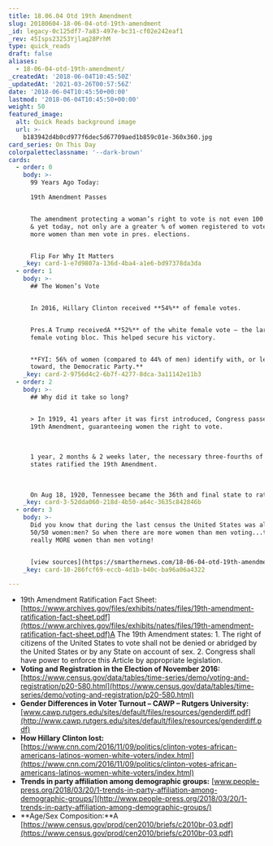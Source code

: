 ```yaml
---
title: 18.06.04 Otd 19th Amendment
slug: 20180604-18-06-04-otd-19th-amendment
_id: legacy-0c125df7-7a83-497e-bc31-cf02e242eaf1
_rev: 45Isps23253Yjlaq28PrhM
type: quick_reads
draft: false
aliases:
  - 18-06-04-otd-19th-amendment/
_createdAt: '2018-06-04T10:45:50Z'
_updatedAt: '2021-03-26T00:57:56Z'
date: '2018-06-04T10:45:50+00:00'
lastmod: '2018-06-04T10:45:50+00:00'
weight: 50
featured_image:
  alt: Quick Reads background image
  url: >-
    b183942d4b0cd977f6dec5d67709aed1b859c01e-360x360.jpg
card_series: On This Day
colorpaletteclassname: '--dark-brown'
cards:
  - order: 0
    body: >-
      99 Years Ago Today:  

      19th Amendment Passes


      The amendment protecting a woman’s right to vote is not even 100 years old
      & yet today, not only are a greater % of women registered to vote, but
      more women than men vote in pres. elections.


      Flip For Why It Matters
    _key: card-1-e7d9807a-136d-4ba4-a1e6-bd97378da3da
  - order: 1
    body: >-
      ## The Women’s Vote


      In 2016, Hillary Clinton received **54%** of female votes.


      Pres.A Trump receivedA **52%** of the white female vote – the largest
      female voting bloc. This helped secure his victory.


      **FYI: 56% of women (compared to 44% of men) identify with, or lean
      toward, the Democratic Party.**
    _key: card-2-9756d4c2-6b7f-4277-8dca-3a11142e11b3
  - order: 2
    body: >-
      ## Why did it take so long?


      > In 1919, 41 years after it was first introduced, Congress passed the
      19th Amendment, guaranteeing women the right to vote.  
        
        
        
      1 year, 2 months & 2 weeks later, the necessary three-fourths of the
      states ratified the 19th Amendment.  
        
        
        
      On Aug 18, 1920, Tennessee became the 36th and final state to ratify.
    _key: card-3-52dda060-218d-4b50-a64c-3635c842846b
  - order: 3
    body: >-
      Did you know that during the last census the United States was almost
      50/50 women:men? So when there are more women than men voting...there are
      really MORE women than men voting!


      [view sources](https://smarthernews.com/18-06-04-otd-19th-amendment/)
    _key: card-10-286fcf69-eccb-4d1b-b40c-ba96a06a4322

---
```

* 19th Amendment Ratification Fact Sheet: [https://www.archives.gov/files/exhibits/nates/files/19th-amendment-ratification-fact-sheet.pdf](https://www.archives.gov/files/exhibits/nates/files/19th-amendment-ratification-fact-sheet.pdf)A The 19th Amendment states: 1. The right of citizens of the United States to vote shall not be denied or abridged by the United States or by any State on account of sex. 2. Congress shall have power to enforce this Article by appropriate legislation.
* **Voting and Registration in the Election of November 2016:** [https://www.census.gov/data/tables/time-series/demo/voting-and-registration/p20-580.html](https://www.census.gov/data/tables/time-series/demo/voting-and-registration/p20-580.html)
* **Gender Differences in Voter Turnout – CAWP – Rutgers University:** [www.cawp.rutgers.edu/sites/default/files/resources/genderdiff.pdf](http://www.cawp.rutgers.edu/sites/default/files/resources/genderdiff.pdf)
* **How Hillary Clinton lost:** [https://www.cnn.com/2016/11/09/politics/clinton-votes-african-americans-latinos-women-white-voters/index.html](https://www.cnn.com/2016/11/09/politics/clinton-votes-african-americans-latinos-women-white-voters/index.html)
* **Trends in party affiliation among demographic groups:** [www.people-press.org/2018/03/20/1-trends-in-party-affiliation-among-demographic-groups/](http://www.people-press.org/2018/03/20/1-trends-in-party-affiliation-among-demographic-groups/)
* **Age/Sex Composition:**A [https://www.census.gov/prod/cen2010/briefs/c2010br-03.pdf](https://www.census.gov/prod/cen2010/briefs/c2010br-03.pdf)
